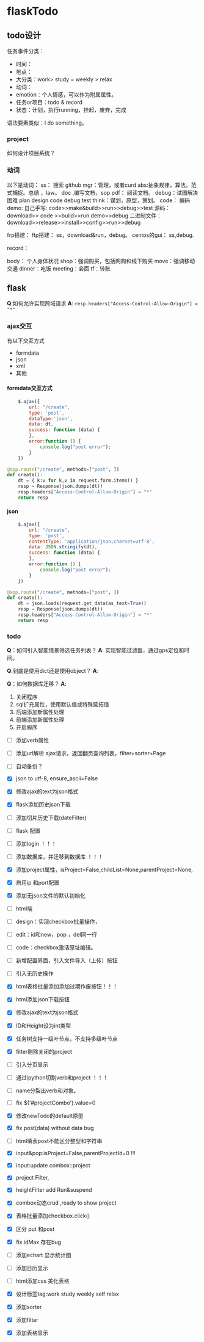 # flaskTodo



## todo设计

任务事件分类：
* 时间：
* 地点：
* 大分类：work> study = weekly > relax 
* 动词：
* emotion：个人情感，可以作为附属属性。
* 任务or项目：todo & record
* 状态：计划，执行running，挂起，废弃，完成

语法要素类似：I do something。

### project
如何设计项目系统？

### 动词
以下是动词：
ss： 搜索 github
mgr：管理，或者curd
abs:抽象规律，算法。范式捕捉。总结 ，law。
doc ,编写文档，sop
pdf： 阅读文档。
debug：试图解决困难
plan design code debug test 
think：谋划，原型，策划。
code： 编码
demo:
自己手写: code>>make&build>>run>>debug>>test
源码：download>> code >>build>>run demo>>debug
二进制文件：download>>release>>install>>config>>run>>debug

frp搭建： 
ftp搭建： ss，download&run，debug。
centos的gui： ss,debug.

record：

body： 个人身体状况
shop：强调购买，包括网购和线下购买
move：强调移动交通
dinner：吃饭
meeting：会面
tf：转账

## flask

**Q**:如何允许实现跨域请求
**A**: `resp.headers["Access-Control-Allow-Origin"] = "*"`
### ajax交互
有以下交互方式
* formdata
* json
* xml
* 其他
#### formdata交互方式

``` javascript
    $.ajax({
        url: "/create",
        type: 'post',
        dataType:'json',
        data: dt,
        success: function (data) {
        },
        error:function () {
            console.log("post error");
        }
    })
```
``` python
@app.route("/create", methods=["post", ])
def create():
    dt = { k:v for k,v in request.form.items() }
    resp = Response(json.dumps(dt))
    resp.headers["Access-Control-Allow-Origin"] = "*"
    return resp
```

#### json

``` javascript
    $.ajax({
        url: "/create",
        type: 'post',
        contentType: 'application/json;charset=utf-8',
        data: JSON.stringify(dt),
        success: function (data) {
        },
        error:function () {
            console.log("post error");
        }
    })    
```

``` python
@app.route("/create", methods=["post", ])
def create():
    dt = json.loads(request.get_data(as_text=True))  
    resp = Response(json.dumps(dt))
    resp.headers["Access-Control-Allow-Origin"] = "*"
    return resp
```

### todo

**Q**：如何引入智能情景筛选任务列表？
**A**: 实现智能过滤器，通过gps定位和时间。

**Q**:到底是使用dict还是使用object？
**A**: 

**Q**：如何数据库迁移？
**A**:  
1. 关闭程序
2. sql扩充属性，使用默认值或特殊延拓值
3. 后端添加新属性处理
4. 前端添加新属性处理
5. 开启程序

- [ ] 添加verb属性
- [ ] 添加url解析 ajax请求，返回翻页查询列表，filter+sorter+Page
- [ ] 自动备份？
- [x] json to utf-8, ensure_ascii=False
- [x] 修改ajax的text为json格式
- [x] flask添加历史json下载
- [ ] 添加切片历史下载(dateFilter)
- [ ] flask 配置
- [ ] 添加login ！！！
- [ ] 添加数据库，并迁移到数据库 ！！！
- [x] 添加project属性，isProject=False,childList=None,parentProject=None,
- [x] 启用ip 和port配置
- [x] 添加无json文件的默认初始化
- [ ] 
  html端
- [ ] design：实现checkbox批量操作，
- [ ] edit：id和new，pop ，del同一行
- [ ] code：checkbox激活原址编辑。
- [ ] 新增配置界面，引入文件导入（上传）按钮
- [ ] 引入无历史操作
- [x] html表格批量添加添加过期作废按钮！！！
- [x] html添加json下载按钮
- [x] 修改ajax的text为json格式
- [x] ID和Height设为int类型
- [x] 任务树支持一级叶节点，不支持多级叶节点
- [x] filter剔除关闭的project
- [ ] 引入分页显示
- [ ] 通过ipython切割verb和project ！！！
- [ ] name分裂出verb和对象。
- [ ] fix $('#projectCombo').value=0
- [x] 修改newTodo的default原型
- [x] fix post(data) without data bug
- [ ] html填表post不能区分整型和字符串
- [x] input&pop:isProject=False,parentProjectId=0 !!!
- [x] input:update combox::project 
- [x] project Filter,
- [x] heightFilter add Run&suspend
- [x] combox动态crud ,ready to show project
- [x] 表格批量添加checkbox.click()
- [x] 区分 put 和post
- [x] fix idMax 存在bug
- [ ] 添加echart 显示统计图
- [ ] 添加日历显示
- [ ] html添加css 美化表格
- [x] 设计标签tag:work study weekly self relax
- [x] 添加sorter
- [x] 添加filter
- [x] 添加表格显示



